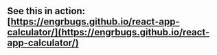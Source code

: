 ## See this in action: [https://engrbugs.github.io/react-app-calculator/](https://engrbugs.github.io/react-app-calculator/)
<br>
